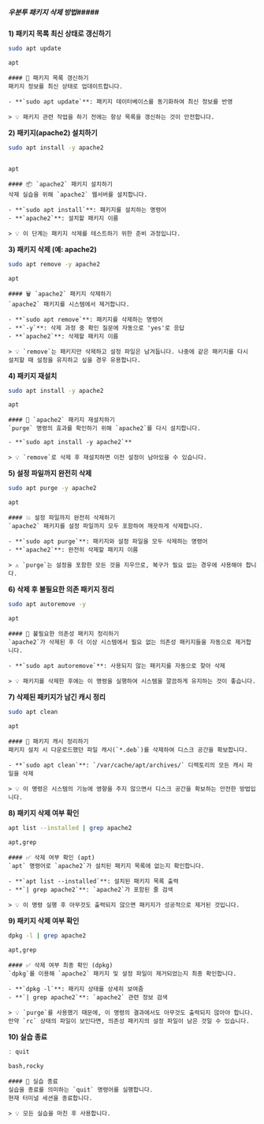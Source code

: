 ##### 우분투 패키지 삭제 방법#####

**1) 패키지 목록 최신 상태로 갱신하기**

```bash
sudo apt update
```

```tech
apt
```

```desc
#### 🔄 패키지 목록 갱신하기
패키지 정보를 최신 상태로 업데이트합니다.

- **`sudo apt update`**: 패키지 데이터베이스를 동기화하여 최신 정보를 반영

> 💡 패키지 관련 작업을 하기 전에는 항상 목록을 갱신하는 것이 안전합니다.
```

**2) 패키지(apache2) 설치하기**

```bash
sudo apt install -y apache2
```
```no-err-check
```

```tech
apt
```

```desc
#### 📦 `apache2` 패키지 설치하기
삭제 실습을 위해 `apache2` 웹서버를 설치합니다.

- **`sudo apt install`**: 패키지를 설치하는 명령어
- **`apache2`**: 설치할 패키지 이름

> 💡 이 단계는 패키지 삭제를 테스트하기 위한 준비 과정입니다.
```

**3) 패키지 삭제 (예: apache2)**

```bash
sudo apt remove -y apache2
```

```tech
apt
```

```desc
#### 🗑️ `apache2` 패키지 삭제하기
`apache2` 패키지를 시스템에서 제거합니다.

- **`sudo apt remove`**: 패키지를 삭제하는 명령어
- **`-y`**: 삭제 과정 중 확인 질문에 자동으로 'yes'로 응답
- **`apache2`**: 삭제할 패키지 이름

> 💡 `remove`는 패키지만 삭제하고 설정 파일은 남겨둡니다. 나중에 같은 패키지를 다시 설치할 때 설정을 유지하고 싶을 경우 유용합니다.
```

**4) 패키지 재설치**

```bash
sudo apt install -y apache2
```

```tech
apt
```

```desc
#### 🔄 `apache2` 패키지 재설치하기
`purge` 명령의 효과를 확인하기 위해 `apache2`를 다시 설치합니다.

- **`sudo apt install -y apache2`**

> 💡 `remove`로 삭제 후 재설치하면 이전 설정이 남아있을 수 있습니다.
```

**5) 설정 파일까지 완전히 삭제**

```bash
sudo apt purge -y apache2
```

```tech
apt
```

```desc
#### 💥 설정 파일까지 완전히 삭제하기
`apache2` 패키지를 설정 파일까지 모두 포함하여 깨끗하게 삭제합니다.

- **`sudo apt purge`**: 패키지와 설정 파일을 모두 삭제하는 명령어
- **`apache2`**: 완전히 삭제할 패키지 이름

> ⚠️ `purge`는 설정을 포함한 모든 것을 지우므로, 복구가 필요 없는 경우에 사용해야 합니다.
```

**6) 삭제 후 불필요한 의존 패키지 정리**

```bash
sudo apt autoremove -y
```

```tech
apt
```

```desc
#### 🧹 불필요한 의존성 패키지 정리하기
`apache2`가 삭제된 후 더 이상 시스템에서 필요 없는 의존성 패키지들을 자동으로 제거합니다.

- **`sudo apt autoremove`**: 사용되지 않는 패키지를 자동으로 찾아 삭제

> 💡 패키지를 삭제한 후에는 이 명령을 실행하여 시스템을 깔끔하게 유지하는 것이 좋습니다.
```

**7) 삭제된 패키지가 남긴 캐시 정리**

```bash
sudo apt clean
```

```tech
apt
```

```desc
#### 🧽 패키지 캐시 정리하기
패키지 설치 시 다운로드했던 파일 캐시(`*.deb`)를 삭제하여 디스크 공간을 확보합니다.

- **`sudo apt clean`**: `/var/cache/apt/archives/` 디렉토리의 모든 캐시 파일을 삭제

> 💡 이 명령은 시스템의 기능에 영향을 주지 않으면서 디스크 공간을 확보하는 안전한 방법입니다.
```

**8) 패키지 삭제 여부 확인**

```bash
apt list --installed | grep apache2
```

```tech
apt,grep
```

```desc
#### ✅ 삭제 여부 확인 (apt)
`apt` 명령어로 `apache2`가 설치된 패키지 목록에 없는지 확인합니다.

- **`apt list --installed`**: 설치된 패키지 목록 출력
- **`| grep apache2`**: `apache2`가 포함된 줄 검색

> 💡 이 명령 실행 후 아무것도 출력되지 않으면 패키지가 성공적으로 제거된 것입니다.
```

**9) 패키지 삭제 여부 확인**

```bash
dpkg -l | grep apache2
```

```tech
apt,grep
```

```desc
#### ✅ 삭제 여부 최종 확인 (dpkg)
`dpkg`를 이용해 `apache2` 패키지 및 설정 파일이 제거되었는지 최종 확인합니다.

- **`dpkg -l`**: 패키지 상태를 상세히 보여줌
- **`| grep apache2`**: `apache2` 관련 정보 검색

> 💡 `purge`를 사용했기 때문에, 이 명령의 결과에서도 아무것도 출력되지 않아야 합니다. 만약 `rc` 상태의 파일이 보인다면, 의존성 패키지의 설정 파일이 남은 것일 수 있습니다.
```

**10) 실습 종료**

```bash
: quit
```

```tech
bash,rocky
```

```desc
#### 👋 실습 종료
실습을 종료를 의미하는 `quit` 명령어를 실행합니다.
현재 터미널 세션을 종료합니다.

> 💡 모든 실습을 마친 후 사용합니다.
```
